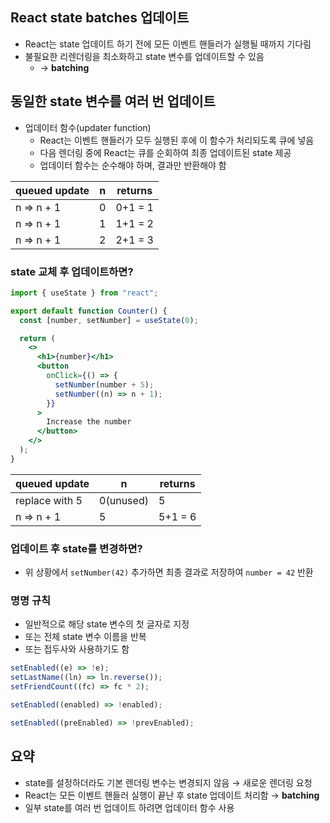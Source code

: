 ## React state batches 업데이트

- React는 state 업데이트 하기 전에 모든 이벤트 핸들러가 실행될 때까지 기다림
- 불필요한 리렌더링을 최소화하고 state 변수를 업데이트할 수 있음
  - → **batching**

## 동일한 state 변수를 여러 번 업데이트

- 업데이터 함수(updater function)
  - React는 이벤트 핸들러가 모두 실행된 후에 이 함수가 처리되도록 큐에 넣음
  - 다음 렌더링 중에 React는 큐를 순회하여 최종 업데이트된 state 제공
  - 업데이터 함수는 순수해야 하며, 결과만 반환해야 함

| queued update | n   | returns |
| ------------- | --- | ------- |
| n ⇒ n + 1     | 0   | 0+1 = 1 |
| n ⇒ n + 1     | 1   | 1+1 = 2 |
| n ⇒ n + 1     | 2   | 2+1 = 3 |

### state 교체 후 업데이트하면?

```jsx
import { useState } from "react";

export default function Counter() {
  const [number, setNumber] = useState(0);

  return (
    <>
      <h1>{number}</h1>
      <button
        onClick={() => {
          setNumber(number + 5);
          setNumber((n) => n + 1);
        }}
      >
        Increase the number
      </button>
    </>
  );
}
```

| queued update  | n         | returns |
| -------------- | --------- | ------- |
| replace with 5 | 0(unused) | 5       |
| n ⇒ n + 1      | 5         | 5+1 = 6 |

### 업데이트 후 state를 변경하면?

- 위 상황에서 `setNumber(42)` 추가하면 최종 결과로 저장하여 `number = 42` 반환

### 명명 규칙

- 일반적으로 해당 state 변수의 첫 글자로 지정
- 또는 전체 state 변수 이름을 반복
- 또는 접두사와 사용하기도 함

```jsx
setEnabled((e) => !e);
setLastName((ln) => ln.reverse());
setFriendCount((fc) => fc * 2);

setEnabled((enabled) => !enabled);

setEnabled((preEnabled) => !prevEnabled);
```

## 요약

- state를 설정하더라도 기본 렌더링 변수는 변경되지 않음 → 새로운 렌더링 요청
- React는 모든 이벤트 핸들러 실행이 끝난 후 state 업데이트 처리함 → **batching**
- 일부 state를 여러 번 업데이트 하려면 업데이터 함수 사용
